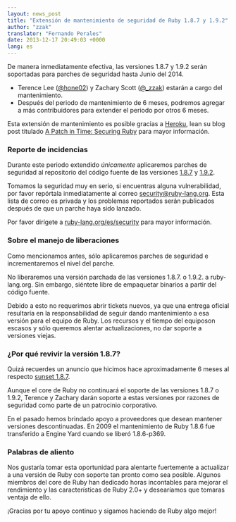 ```yaml
---
layout: news_post
title: "Extensión de mantenimiento de seguridad de Ruby 1.8.7 y 1.9.2"
author: "zzak"
translator: "Fernando Perales"
date: 2013-12-17 20:49:03 +0000
lang: es
---
```


De manera inmediatamente efectiva, las versiones 1.8.7 y 1.9.2 serán
soportadas para parches de seguridad hasta Junio del 2014.

* Terence Lee ([@hone02](https://twitter.com/hone02))
  y Zachary Scott ([@_zzak](https://twitter.com/_zzak))
  estarán a cargo del mantenimiento.
* Después del periodo de mantenimiento de 6 meses, podremos agregar a más
  contribuidores para extender el periodo por otros 6 meses.

Esta extensión de mantenimiento es posible gracias a [Heroku][heroku],
lean su blog post titulado [A Patch in Time: Securing Ruby][securing-ruby]
para mayor información.

### Reporte de incidencias

Durante este periodo extendido _únicamente_ aplicaremos parches de
seguridad al repositorio del código fuente de las versiones
[1.8.7][source-187] y [1.9.2][source-192].

Tomamos la seguridad muy en serio, si encuentras alguna vulnerabilidad,
por favor repórtala inmediatamente al correo security@ruby-lang.org.
Esta lista de correo es privada y los problemas reportados serán
publicados después de que un parche haya sido lanzado.

Por favor dirígete a [ruby-lang.org/es/security][security-es]
para mayor información.

### Sobre el manejo de liberaciones

Como mencionamos antes, sólo aplicaremos parches de seguridad e
incrementaremos el nivel del parche.

No liberaremos una versión parchada de las versiones 1.8.7. o 1.9.2. a
ruby-lang.org. Sin embargo, siéntete libre de empaquetar binarios a
partir del código fuente.

Debido a esto no requerimos abrir tickets nuevos, ya que una entrega
oficial resultaría en la responsabilidad de seguir dando mantenimiento a
esa versión para el equipo de Ruby. Los recursos y el tiempo del equiposon
escasos y sólo queremos alentar actualizaciones, no dar soporte a
versiones viejas.

### ¿Por qué revivir la versión 1.8.7?

Quizá recuerdes un anuncio que hicimos hace aproximadamente 6 meses al
respecto [sunset 1.8.7][sunset-187-es].

Aunque el core de Ruby no continuará el soporte de las versiones 1.8.7 o
1.9.2, Terence y Zachary darán soporte a estas versiones por razones de
seguridad como parte de un patrocinio corporativo.

En el pasado hemos brindado apoyo a proveedores que desean mantener
versiones descontinuadas. En 2009 el mantenimiento de Ruby 1.8.6 fue
transferido a Engine Yard cuando se liberó 1.8.6-p369.

### Palabras de aliento

Nos gustaría tomar esta oportunidad para alentarte fuertemente a
actualizar a una versión de Ruby con soporte tan pronto como sea
posible. Algunos miembros del core de Ruby han dedicado horas incontables
para mejorar el rendimiento y las características de Ruby 2.0+
y desearíamos que tomaras ventaja de ello.

¡Gracias por tu apoyo continuo y sigamos haciendo de Ruby algo mejor!


[heroku]:        http://heroku.com/
[securing-ruby]: https://blog.heroku.com/archives/2013/12/5/a_patch_in_time_securing_ruby/
[source-187]:    https://bugs.ruby-lang.org/projects/ruby-187/repository
[source-192]:    https://bugs.ruby-lang.org/projects/ruby-192/repository
[security-es]:   https://www.ruby-lang.org/es/security/
[sunset-187-es]: https://www.ruby-lang.org/es/news/2013/06/30/we-retire-1-8-7/
